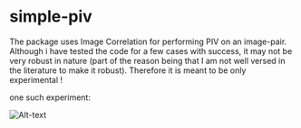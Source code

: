 # simple-piv

The package uses Image Correlation for performing PIV on an image-pair. Although i have tested the code for a few cases with success, it may not be very robust in nature (part of the reason being that I am not well versed in the literature to make it robust). Therefore it is meant to be only experimental !


one such experiment:

![Alt-text](https://user-images.githubusercontent.com/10793580/34139699-7e86a020-e476-11e7-88a4-a88d2a90fd14.png)
